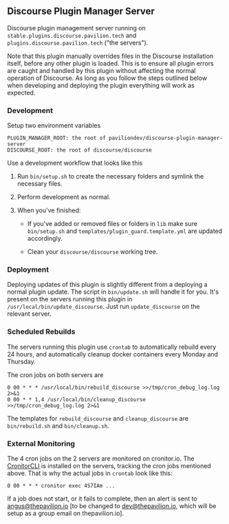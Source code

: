 ## Discourse Plugin Manager Server

Discourse plugin management server running on ``stable.plugins.discourse.pavilion.tech`` and ``plugins.discourse.pavilion.tech`` ("the servers").

Note that this plugin manually overrides files in the Discourse installation itself, before any other plugin is loaded. This is to ensure all plugin errors are caught and handled by this plugin without affecting the normal operation of Discourse. As long as you follow the steps outlined below when developing and deploying the plugin everything will work as expected.

### Development

Setup two environment variables

```
PLUGIN_MANAGER_ROOT: the root of paviliondev/discourse-plugin-manager-server
DISCOURSE_ROOT: the root of discourse/discourse
```

Use a development workflow that looks like this

1. Run ``bin/setup.sh`` to create the necessary folders and symlink the necessary files.

2. Perform development as normal.

3. When you've finished:

   - If you've added or removed files or folders in ``lib`` make sure ``bin/setup.sh`` and ``templates/plugin_guard.template.yml`` are updated accordingly.

   - Clean your ``discourse/discourse`` working tree.

### Deployment

Deploying updates of this plugin is slightly different from a deploying a normal plugin update. The script in ``bin/update.sh`` will handle it for you. It's present on the servers running this plugin in ``/usr/local/bin/update_discourse``. Just run ``update_discourse`` on the relevant server.

### Scheduled Rebuilds

The servers running this plugin use ``crontab`` to automatically rebuild every 24 hours, and automatically cleanup docker containers every Monday and Thursday. 

The cron jobs on both servers are

```
0 00 * * * /usr/local/bin/rebuild_discourse >>/tmp/cron_debug_log.log 2>&1
0 00 * * 1,4 /usr/local/bin/cleanup_discourse >>/tmp/cron_debug_log.log 2>&1
```

The templates for ``rebuild_discourse`` and ``cleanup_discourse`` are ``bin/rebuild.sh`` and ``bin/cleanup.sh``.

### External Monitoring

The 4 cron jobs on the 2 servers are monitored on cronitor.io. The [CronitorCLI](https://cronitor.io/docs/using-cronitor-cli) is installed on the servers, tracking the cron jobs mentioned above. That is why the actual jobs in ``crontab`` look like this:

```
0 00 * * * cronitor exec 4S7IAm ...
```

If a job does not start, or it fails to complete, then an alert is sent to angus@thepavilion.io [to be changed to dev@thepavilion.io, which will be setup as a group email on thepavilion.io].

